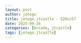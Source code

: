 ```yaml
---
layout: post
author: jotego
title: jotego.jtcastle - 529cc57
date: 2025-09-26
categories: [Arcade, jtcastle]
tags: [jotego.jtcastle]
---
```


